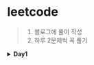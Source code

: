 # leetcode

> 1. 블로그에 풀이 작성
> 2. 하루 2문제씩 꼭 풀기

<details>
<summary><b> Day1</b></summary>
<div markdown="1">
<br/>
	

		
 1.[Concatenation of Array](https://velog.io/@wogus216/1929.-Concatenation-of-Array)
<br/>
2. [Max Consecutive Ones](https://velog.io/@wogus216/leetcode-Max-Consecutive-Ones) 
 	
</div>
</details>
<br/>
